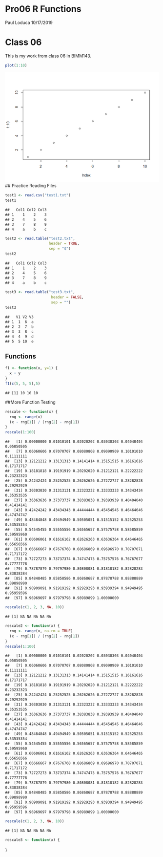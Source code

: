 Pro06 R Functions
================
Paul Loduca
10/17/2019

# Class 06

This is my work from class 06 in BIMM143.

``` r
plot(1:10)
```

![](Pro06_files/figure-gfm/unnamed-chunk-1-1.png)<!-- --> \#\# Practice
Reading Files

``` r
test1 <- read.csv("test1.txt")
test1
```

    ##   Col1 Col2 Col3
    ## 1    1    2    3
    ## 2    4    5    6
    ## 3    7    8    9
    ## 4    a    b    c

``` r
test2 <- read.table("test2.txt",
                    header = TRUE,
                    sep = "$")
test2
```

    ##   Col1 Col2 Col3
    ## 1    1    2    3
    ## 2    4    5    6
    ## 3    7    8    9
    ## 4    a    b    c

``` r
test3 <- read.table("test3.txt",
                     header = FALSE,
                     sep = "")
test3
```

    ##   V1 V2 V3
    ## 1  1  6  a
    ## 2  2  7  b
    ## 3  3  8  c
    ## 4  4  9  d
    ## 5  5 10  e

## Functions

``` r
f1 <- function(x, y=1) {
  x + y
}
f1(c(5, 5, 5),5)
```

    ## [1] 10 10 10

\#\#More Function Testing

``` r
rescale <- function(x) {
  rng <- range(x)
  (x - rng[1]) / (rng[2] - rng[1])
}
rescale(1:100)
```

    ##   [1] 0.00000000 0.01010101 0.02020202 0.03030303 0.04040404 0.05050505
    ##   [7] 0.06060606 0.07070707 0.08080808 0.09090909 0.10101010 0.11111111
    ##  [13] 0.12121212 0.13131313 0.14141414 0.15151515 0.16161616 0.17171717
    ##  [19] 0.18181818 0.19191919 0.20202020 0.21212121 0.22222222 0.23232323
    ##  [25] 0.24242424 0.25252525 0.26262626 0.27272727 0.28282828 0.29292929
    ##  [31] 0.30303030 0.31313131 0.32323232 0.33333333 0.34343434 0.35353535
    ##  [37] 0.36363636 0.37373737 0.38383838 0.39393939 0.40404040 0.41414141
    ##  [43] 0.42424242 0.43434343 0.44444444 0.45454545 0.46464646 0.47474747
    ##  [49] 0.48484848 0.49494949 0.50505051 0.51515152 0.52525253 0.53535354
    ##  [55] 0.54545455 0.55555556 0.56565657 0.57575758 0.58585859 0.59595960
    ##  [61] 0.60606061 0.61616162 0.62626263 0.63636364 0.64646465 0.65656566
    ##  [67] 0.66666667 0.67676768 0.68686869 0.69696970 0.70707071 0.71717172
    ##  [73] 0.72727273 0.73737374 0.74747475 0.75757576 0.76767677 0.77777778
    ##  [79] 0.78787879 0.79797980 0.80808081 0.81818182 0.82828283 0.83838384
    ##  [85] 0.84848485 0.85858586 0.86868687 0.87878788 0.88888889 0.89898990
    ##  [91] 0.90909091 0.91919192 0.92929293 0.93939394 0.94949495 0.95959596
    ##  [97] 0.96969697 0.97979798 0.98989899 1.00000000

``` r
rescale(c(1, 2, 3, NA, 10))
```

    ## [1] NA NA NA NA NA

``` r
rescale2 <- function(x) {
  rng <- range(x, na.rm = TRUE)
  (x - rng[1]) / (rng[2] - rng[1])
}
rescale(1:100)
```

    ##   [1] 0.00000000 0.01010101 0.02020202 0.03030303 0.04040404 0.05050505
    ##   [7] 0.06060606 0.07070707 0.08080808 0.09090909 0.10101010 0.11111111
    ##  [13] 0.12121212 0.13131313 0.14141414 0.15151515 0.16161616 0.17171717
    ##  [19] 0.18181818 0.19191919 0.20202020 0.21212121 0.22222222 0.23232323
    ##  [25] 0.24242424 0.25252525 0.26262626 0.27272727 0.28282828 0.29292929
    ##  [31] 0.30303030 0.31313131 0.32323232 0.33333333 0.34343434 0.35353535
    ##  [37] 0.36363636 0.37373737 0.38383838 0.39393939 0.40404040 0.41414141
    ##  [43] 0.42424242 0.43434343 0.44444444 0.45454545 0.46464646 0.47474747
    ##  [49] 0.48484848 0.49494949 0.50505051 0.51515152 0.52525253 0.53535354
    ##  [55] 0.54545455 0.55555556 0.56565657 0.57575758 0.58585859 0.59595960
    ##  [61] 0.60606061 0.61616162 0.62626263 0.63636364 0.64646465 0.65656566
    ##  [67] 0.66666667 0.67676768 0.68686869 0.69696970 0.70707071 0.71717172
    ##  [73] 0.72727273 0.73737374 0.74747475 0.75757576 0.76767677 0.77777778
    ##  [79] 0.78787879 0.79797980 0.80808081 0.81818182 0.82828283 0.83838384
    ##  [85] 0.84848485 0.85858586 0.86868687 0.87878788 0.88888889 0.89898990
    ##  [91] 0.90909091 0.91919192 0.92929293 0.93939394 0.94949495 0.95959596
    ##  [97] 0.96969697 0.97979798 0.98989899 1.00000000

``` r
rescale(c(1, 2, 3, NA, 10))
```

    ## [1] NA NA NA NA NA

``` r
rescale3 <- function(x) {
  
}
```
